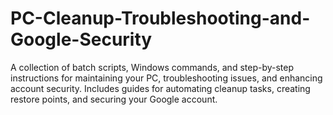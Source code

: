 # PC-Cleanup-Troubleshooting-and-Google-Security
A collection of batch scripts, Windows commands, and step-by-step instructions for maintaining your PC, troubleshooting issues, and enhancing account security. Includes guides for automating cleanup tasks, creating restore points, and securing your Google account.

